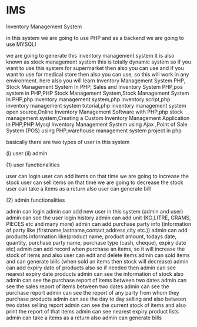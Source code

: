 # IMS
Inventory Management System


in this system we are going to use PHP and as a backend we are going to use MYSQLI

we are going to generate this inventory management system it is also known as stock management system this is totally dynamic system so if you want to use this system for supermarket then also you can use and if you want to use for medical store then also you can use, so this will work in any environment. here also you will learn Inventory Management System PHP, Stock Management System In PHP, Sales and Inventory System PHP,pos system in PHP,PHP Stock Management System,Stock Management System In PHP,php inventory management system,php inventory script,php inventory management system tutorial,php inventory management system open source,Online Inventory Management Software with PHP,php stock management system,Creating a Custom Inventory Management Application in PHP,PHP Mysql Inventory Management System using Ajax ,Point of Sale System (POS) using PHP,warehouse management system project in php


basically there are two types of user in this system

(i) user
(ii) admin

(1) user functionalities

user can login
user can add items on that time we are going to increase the stock
user can sell items on that time we are going to decrease the stock
user can take a items as a return also
user can generate bill


(2) admin functionalities

admin can login
admin can add new user in this system (admin and user)
admin can see the user login history
admin can add unit (KG,LITRE, GRAMS, PIECES etc and many more)
admin can add purchase party info (information of party like (firstname,lastname,contact,address,city etc.))
admin can add products information like(product name, product amount, todays date, quantity, purchase party name, purchase type (cash, cheque), expiry date etc)
admin can add record when purchase an items, so it will increase the stock of items and also user can edit and delete items
admin can sold items and can generate biils (when  sold an items then stock will decrease)
admin can add expiry date of products also so if needed then admin can see nearest expiry date products
admin can see the information of stock also
admin can see the purchase report of items between two dates
admin can see the sales report of items between two dates
admin can see the purchase report
admin can see the report of any party from whom they purchase products
admin can see the day to day selling and also between two dates selling report
admin can see the current stock of items and also print the report of that items
admin can see nearest expiry product lists
admin can take a items as a  return also
admin can generate bills
